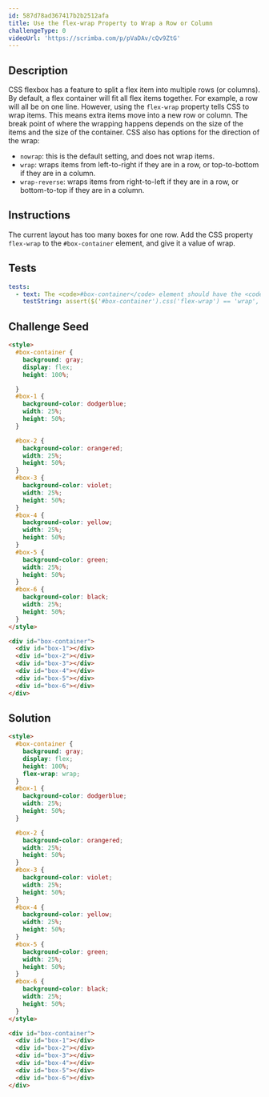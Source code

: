 ```yaml
---
id: 587d78ad367417b2b2512afa
title: Use the flex-wrap Property to Wrap a Row or Column
challengeType: 0
videoUrl: 'https://scrimba.com/p/pVaDAv/cQv9ZtG'
---
```


## Description
<section id='description'>
CSS flexbox has a feature to split a flex item into multiple rows (or columns). By default, a flex container will fit all flex items together. For example, a row will all be on one line.
However, using the <code>flex-wrap</code> property tells CSS to wrap items. This means extra items move into a new row or column. The break point of where the wrapping happens depends on the size of the items and the size of the container.
CSS also has options for the direction of the wrap:
<ul><li><code>nowrap</code>: this is the default setting, and does not wrap items.</li><li><code>wrap</code>: wraps items from left-to-right if they are in a row, or top-to-bottom if they are in a column.</li><li><code>wrap-reverse</code>: wraps items from right-to-left if they are in a row, or bottom-to-top if they are in a column.</li></ul>
</section>

## Instructions
<section id='instructions'>
The current layout has too many boxes for one row. Add the CSS property <code>flex-wrap</code> to the <code>#box-container</code> element, and give it a value of wrap.
</section>

## Tests
<section id='tests'>

```yml
tests:
  - text: The <code>#box-container</code> element should have the <code>flex-wrap</code> property set to a value of wrap.
    testString: assert($('#box-container').css('flex-wrap') == 'wrap', 'The <code>#box-container</code> element should have the <code>flex-wrap</code> property set to a value of wrap.');

```

</section>

## Challenge Seed
<section id='challengeSeed'>

<div id='html-seed'>

```html
<style>
  #box-container {
    background: gray;
    display: flex;
    height: 100%;

  }
  #box-1 {
    background-color: dodgerblue;
    width: 25%;
    height: 50%;
  }

  #box-2 {
    background-color: orangered;
    width: 25%;
    height: 50%;
  }
  #box-3 {
    background-color: violet;
    width: 25%;
    height: 50%;
  }
  #box-4 {
    background-color: yellow;
    width: 25%;
    height: 50%;
  }
  #box-5 {
    background-color: green;
    width: 25%;
    height: 50%;
  }
  #box-6 {
    background-color: black;
    width: 25%;
    height: 50%;
  }
</style>

<div id="box-container">
  <div id="box-1"></div>
  <div id="box-2"></div>
  <div id="box-3"></div>
  <div id="box-4"></div>
  <div id="box-5"></div>
  <div id="box-6"></div>
</div>
```

</div>



</section>

## Solution
<section id='solution'>

```html
<style>
  #box-container {
    background: gray;
    display: flex;
    height: 100%;
    flex-wrap: wrap;
  }
  #box-1 {
    background-color: dodgerblue;
    width: 25%;
    height: 50%;
  }

  #box-2 {
    background-color: orangered;
    width: 25%;
    height: 50%;
  }
  #box-3 {
    background-color: violet;
    width: 25%;
    height: 50%;
  }
  #box-4 {
    background-color: yellow;
    width: 25%;
    height: 50%;
  }
  #box-5 {
    background-color: green;
    width: 25%;
    height: 50%;
  }
  #box-6 {
    background-color: black;
    width: 25%;
    height: 50%;
  }
</style>

<div id="box-container">
  <div id="box-1"></div>
  <div id="box-2"></div>
  <div id="box-3"></div>
  <div id="box-4"></div>
  <div id="box-5"></div>
  <div id="box-6"></div>
</div>
```
</section>
